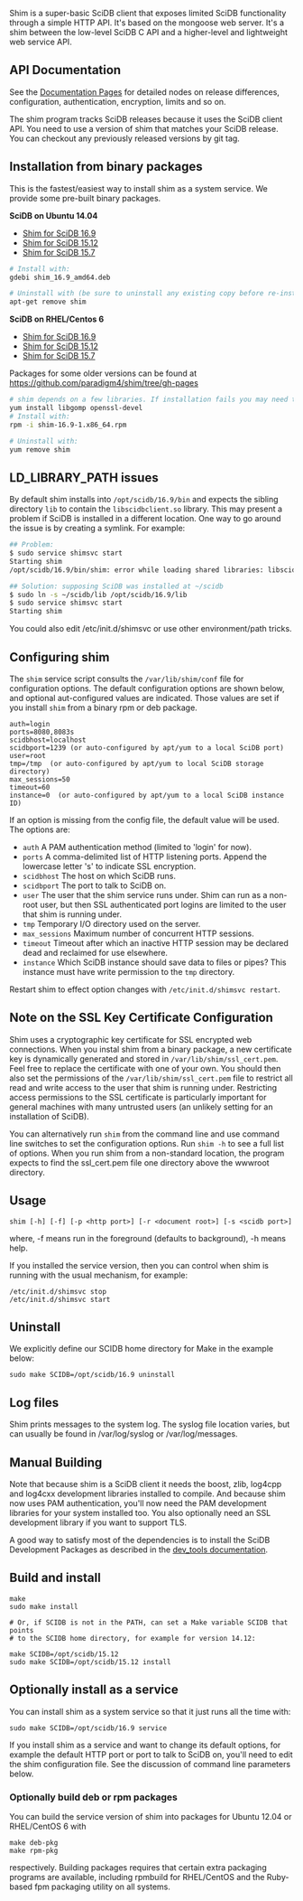 Shim is a super-basic SciDB client that exposes limited SciDB functionality
through a simple HTTP API. It's based on the mongoose web server.  It's a shim
between the low-level SciDB C API and a higher-level and lightweight web
service API.

## API Documentation

See the [Documentation Pages](http://htmlpreview.github.io/?https://raw.github.com/Paradigm4/shim/master/wwwroot/help.html) for detailed nodes on release differences, configuration, authentication, encryption, limits and so on.

The shim program tracks SciDB releases because it uses the SciDB client API.
You need to use a version of shim that matches your SciDB release. You can checkout any previously released versions by git tag.

## Installation from binary packages

This is the fastest/easiest way to install shim as a system service. We provide some pre-built binary packages.

**SciDB on Ubuntu 14.04**

*  [Shim for SciDB 16.9](https://github.com/Paradigm4/shim/raw/gh-pages/shim_16.9_amd64.deb)
*  [Shim for SciDB 15.12](https://github.com/Paradigm4/shim/raw/gh-pages/shim_15.12_amd64.deb)
*  [Shim for SciDB 15.7](http://paradigm4.github.io/shim/ubuntu_14.04_shim_15.7_amd64.deb)

```sh
# Install with:
gdebi shim_16.9_amd64.deb

# Uninstall with (be sure to uninstall any existing copy before re-installing shim):
apt-get remove shim
```

**SciDB on RHEL/Centos 6**

* [Shim for SciDB 16.9](http://paradigm4.github.io/shim/shim-16.9-1.x86_64.rpm)
* [Shim for SciDB 15.12](http://paradigm4.github.io/shim/shim-15.12-1.x86_64.rpm)
* [Shim for SciDB 15.7](http://paradigm4.github.io/shim/shim-15.7-1.x86_64.rpm)

Packages for some older versions can be found at https://github.com/paradigm4/shim/tree/gh-pages

```sh
# shim depends on a few libraries. If installation fails you may need to:
yum install libgomp openssl-devel
# Install with:
rpm -i shim-16.9-1.x86_64.rpm

# Uninstall with:
yum remove shim
```

## LD_LIBRARY_PATH issues

By default shim installs into `/opt/scidb/16.9/bin` and expects the sibling directory `lib` to contain the `libscidbclient.so` library. This may present a problem if SciDB is installed in a different location. One way to go around the issue is by creating a symlink. For example:
```bash
## Problem:
$ sudo service shimsvc start
Starting shim
/opt/scidb/16.9/bin/shim: error while loading shared libraries: libscidbclient.so: cannot open shared object file: No such file or directory

## Solution: supposing SciDB was installed at ~/scidb
$ sudo ln -s ~/scidb/lib /opt/scidb/16.9/lib
$ sudo service shimsvc start
Starting shim
```
You could also edit /etc/init.d/shimsvc or use other environment/path tricks.

## Configuring  shim

The `shim` service script consults the `/var/lib/shim/conf` file for
configuration options. The default configuration options are shown below,
and optional aut-configured values are indicated. Those values are set if
you install `shim` from a binary rpm or deb package.
```
auth=login
ports=8080,8083s
scidbhost=localhost
scidbport=1239 (or auto-configured by apt/yum to a local SciDB port)
user=root
tmp=/tmp  (or auto-configured by apt/yum to local SciDB storage directory)
max_sessions=50
timeout=60
instance=0  (or auto-configured by apt/yum to a local SciDB instance ID)

```
If an option is missing from the config file, the default value will be used.
The options are:

* `auth` A PAM authentication method (limited to 'login' for now).
* `ports` A comma-delimited list of HTTP listening ports. Append the lowercase
letter 's' to indicate SSL encryption.
* `scidbhost` The host on which SciDB runs.
* `scidbport` The port to talk to SciDB on.
* `user` The user that the shim service runs under. Shim can run as a non-root
user, but then SSL authenticated port logins are limited to the user that shim
is running under.
* `tmp` Temporary I/O directory used on the server.
* `max_sessions` Maximum number of concurrent HTTP sessions.
* `timeout` Timeout after which an inactive HTTP session may be declared dead and reclaimed for use elsewhere.
* `instance` Which SciDB instance should save data to files or pipes? This instance must have write permission to the `tmp` directory.

Restart shim to effect option changes with `/etc/init.d/shimsvc restart`.

## Note on the SSL Key Certificate Configuration

Shim uses a cryptographic key certificate for SSL encrypted web connections.
When you instal shim from a binary package, a new certificate key is
dynamically generated and stored in `/var/lib/shim/ssl_cert.pem`. Feel free to
replace the certificate with one of your own. You should then also set the
permissions of the `/var/lib/shim/ssl_cert.pem` file to restrict all read and
write access to the user that shim is running under.  Restricting access
permissions to the SSL certificate is particularly important for general
machines with many untrusted users (an unlikely setting for an installation of
SciDB).

You can alternatively run `shim` from the command line and use command line
switches to set the configuration options. Run `shim -h` to see a full list
of options. When you run shim from a non-standard location, the program
expects to find the ssl_cert.pem file one directory above the wwwroot
directory.

## Usage
```
shim [-h] [-f] [-p <http port>] [-r <document root>] [-s <scidb port>]
```
where, -f means run in the foreground (defaults to background), -h means help.

If you installed the service version, then you can control when shim is running with the usual mechanism, for example:
```
/etc/init.d/shimsvc stop
/etc/init.d/shimsvc start
```

## Uninstall
We explicitly define our SCIDB home directory for Make in the example below:
```
sudo make SCIDB=/opt/scidb/16.9 uninstall
```

## Log files
Shim prints messages to the system log. The syslog file location varies, but can usually be found in /var/log/syslog or /var/log/messages.

## Manual Building
Note that because shim is a SciDB client it needs the boost, zlib, log4cpp and log4cxx development libraries installed to compile. And because shim now uses PAM authentication, you'll now need the PAM development libraries for your system installed too. You also optionally need an SSL development library if you want to support TLS.

A good way to satisfy most of the dependencies is to install the SciDB Development Packages as described in the [dev_tools documentation](https://github.com/paradigm4/dev_tools#required-packages-scidb-169).

## Build and install
```
make
sudo make install

# Or, if SCIDB is not in the PATH, can set a Make variable SCIDB that points
# to the SCIDB home directory, for example for version 14.12:

make SCIDB=/opt/scidb/15.12
sudo make SCIDB=/opt/scidb/15.12 install

```
## Optionally install as a service
You can install shim as a system service so that it just runs all the time with:
```
sudo make SCIDB=/opt/scidb/16.9 service
```
If you install shim as a service and want to change its default options, for example the default HTTP port or port to talk to SciDB on, you'll need to edit the shim configuration file. See the discussion of command line parameters below.

### Optionally build deb or rpm packages
You can build the service version of shim into packages for Ubuntu 12.04 or RHEL/CentOS 6 with
```
make deb-pkg
make rpm-pkg
```
respectively. Building packages requires that certain extra packaging programs are available,
including rpmbuild for RHEL/CentOS and the Ruby-based fpm packaging utility on all systems.
